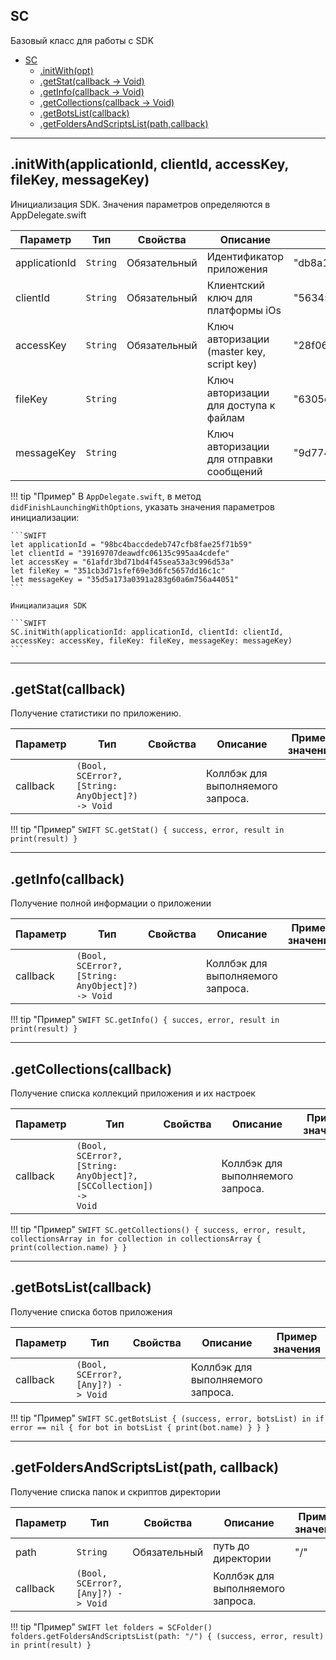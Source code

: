 <a name="Scorocode"></a>

## SС 

Базовый класс для работы с SDK

* [SC](#Scorocode)
    * [.initWith(opt)](#Scorocode+initWith)
    * [.getStat(callback -> Void)](#Scorocode+getStat)
    * [.getInfo(callback -> Void)](#Scorocode+getInfo)
    * [.getCollections(callback -> Void)](#Scorocode+getCollections)
    * [.getBotsList(callback)](#Scorocode+getBotsList)
    * [.getFoldersAndScriptsList(path,callback)](#Scorocode+getFoldersAndScriptsList)

----------------------------------------------------------------------------------------------

<a name="Scorocode+initWith"></a>

## .initWith(applicationId, clientId, accessKey, fileKey, messageKey)

Инициализация SDK. Значения параметров определяются в AppDelegate.swift

| Параметр | Тип | Свойства | Описание | Пример значения |
| --- | --- | --- | --- | --- |
| applicationId | <code>String</code> | Обязательный | Идентификатор приложения | "db8a1b41b8543397a798a181d9891b4c" |
| clientId      | <code>String</code> | Обязательный | Клиентский ключ для платформы iOs | "563452bbc611d8106d5da767365897de" |
| accessKey     | <code>String</code> | Обязательный | Ключ авторизации (master key, script key) | "28f06b89b62165c33de55265166d8781"  |
| fileKey       | <code>String</code> |  | Ключ авторизации для доступа к файлам | "6305ee7ac8023191a333d9267f1a07e8" |
| messageKey    | <code>String</code> |  | Ключ авторизации для отправки сообщений |  "9d774f6fa704f192e6aef53933f44e4f" |


!!! tip "Пример"
    В `AppDelegate.swift`, в метод `didFinishLaunchingWithOptions`, указать значения параметров инициализации:


    ```SWIFT
    let applicationId = "98bc4baccdedeb747cfb8fae25f71b59"
    let clientId = "39169707deawdfc06135c995aa4cdefe"
    let accessKey = "61afdr3bd71bd4f45sea53a3c996d53a"
    let fileKey = "351cb3d71sfef69e3d6fc5657dd16c1c"
    let messageKey = "35d5a173a0391a283g60a6m756a44051" 
    ```

    Инициализация SDK

    ```SWIFT
    SC.initWith(applicationId: applicationId, clientId: clientId, accessKey: accessKey, fileKey: fileKey, messageKey: messageKey)
    ```

----------------------------------------------------------------------------------------------


<a name="Scorocode+getStat"></a>

## .getStat(callback)

Получение статистики по приложению.

| Параметр | Тип | Свойства | Описание | Пример значения |
| --- | --- | --- | --- | --- |
| callback | <code>(Bool, SCError?, [String: AnyObject]?) -> Void</code> |  | Коллбэк для выполняемого запроса. |  |


!!! tip "Пример"
    ```SWIFT
    SC.getStat() {
        success, error, result in
        print(result)
    }
    ```

<a name="Scorocode+getInfo"></a>

----------------------------------------------------------------------------------------------

## .getInfo(callback)

Получение полной информации о приложении


| Параметр | Тип | Свойства | Описание | Пример значения |
| --- | --- | --- | --- | --- |
| callback | <code>(Bool, SCError?, [String: AnyObject]?) -> Void</code> |  | Коллбэк для выполняемого запроса. |  |


!!! tip "Пример"
    ```SWIFT
    SC.getInfo() {
        succes, error, result in
        print(result)
    }
    ```

----------------------------------------------------------------------------------------------

<a name="Scorocode+getCollections"></a>

## .getCollections(callback)

Получение списка коллекций приложения и их настроек

| Параметр | Тип | Свойства | Описание | Пример значения |
| --- | --- | --- | --- | --- |
| callback | <code>(Bool, SCError?, [String: AnyObject]?, [SCCollection]) -> Void</code> |  | Коллбэк для выполняемого запроса. |  |


!!! tip "Пример"
    ```SWIFT
    SC.getCollections() {
        success, error, result, collectionsArray in
        for collection in collectionsArray {
            print(collection.name)
        }
    }
    ```

----------------------------------------------------------------------------------------------

<a name="Scorocode+getBotsList"></a>

## .getBotsList(callback)
Получение списка ботов приложения

| Параметр | Тип | Свойства | Описание | Пример значения |
| --- | --- | --- | --- | --- |
| callback | <code>(Bool, SCError?, [Any]?) -> Void</code> |  | Коллбэк для выполняемого запроса.| |

!!! tip "Пример"
    ```SWIFT
    SC.getBotsList { (success, error, botsList) in
        if error == nil {
            for bot in botsList {
                print(bot.name)
            }
        }
    }
    ```

----------------------------------------------------------------------------------------------

<a name="Scorocode+getFoldersAndScriptsList"></a>

## .getFoldersAndScriptsList(path, callback)
Получение списка папок и скриптов директории

| Параметр | Тип | Свойства | Описание | Пример значения |
| --- | --- | --- | --- | --- |
| path    | <code>String</code> | Обязательный | путь до директории  | "/"          | 
| callback | <code>(Bool, SCError?, [Any]?) -> Void</code> |  | Коллбэк для выполняемого запроса.|    |

!!! tip "Пример"
    ```SWIFT
    let folders = SCFolder()
    folders.getFoldersAndScriptsList(path: "/") { (success, error, result) in
        print(result)
    }
    ```



